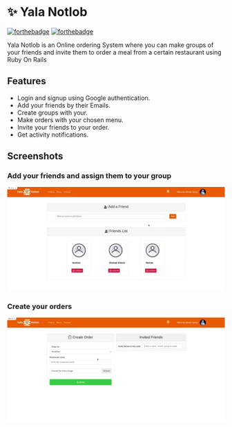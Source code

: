 # :sparkles: Yala Notlob

[![forthebadge](https://forthebadge.com/images/badges/made-with-ruby.svg)](https://forthebadge.com)
[![forthebadge](https://forthebadge.com/images/badges/built-with-love.svg)](https://forthebadge.com) 

Yala Notlob is an Online ordering System where you can make groups of your friends and invite them to order a meal from a certain restaurant using Ruby On Rails


## Features

* Login and signup using Google authentication.
* Add your friends by their Emails.
* Create groups with your.
* Make orders with your chosen menu.
* Invite your friends to your order.
* Get activity notifications.


## Screenshots
### Add your friends and assign them to your group
  ![terminal screenshot](https://raw.githubusercontent.com/ShehabEl-DeenAlalkamy/Yala-Notlob/master/friends.gif)
### Create your orders  
  ![terminal screenshot](https://raw.githubusercontent.com/ShehabEl-DeenAlalkamy/Yala-Notlob/master/createOrder.gif)
  
